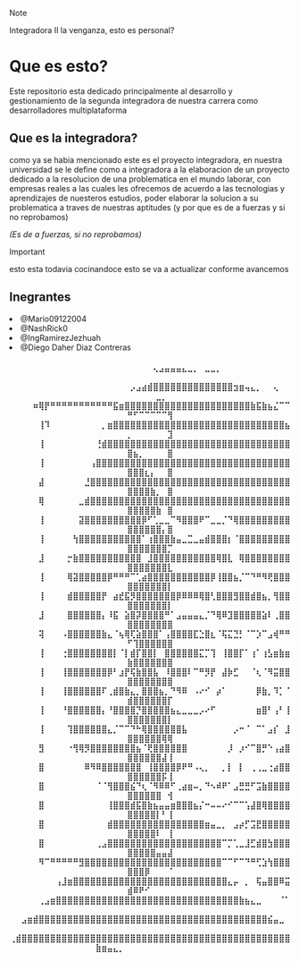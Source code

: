 >[!NOTE]
>Integradora II la venganza, esto es personal?
<h1>Que es esto?</h1>
<p>Este repositorio esta dedicado principalmente al desarrollo y gestionamiento de la segunda integradora de nuestra carrera como desarrolladores multiplataforma</p>

<h2>Que es la integradora?</h2>
<p> como ya se habia mencionado este es el proyecto integradora, en nuestra universidad se le define como a integradora a la elaboracion de un proyecto dedicado a la resolucion de una problematica en el mundo laborar, con empresas reales a las cuales les ofrecemos de acuerdo a las tecnologias y aprendizajes de nuesteros estudios, poder elaborar la solucion a su problematica a traves de nuestras aptitudes (y por que es de a fuerzas y si no reprobamos)</p>

_(Es de a fuerzas, si no reprobamos)_
> [!IMPORTANT]
>esto esta todavia cocinandoce
>esto se va a actualizar conforme avancemos
<h2>Inegrantes</h3>
<li>@Mario09122004
<li>@NashRick0
<li>@IngRamirezJezhuah
<li>@Diego Daher Diaz Contreras

<div>
    <div align="center">
        <summary>
            <h4>
            ⠀⠀⠀⠀⠀⠀⠀⠀⠀⠀⠀⠀⠀⠀⠀⠀⠀⠀⠀⠀⠀⠀⠀⠀⠀⢄⣠⣤⣤⣤⣄⣀⡀⠀⣀⣀⡀⠀⠀⠀⠀⠀⠀⠀⠀⠀⠀⠀⠀⠀⠀⠀⠀⠀⠀⠀⠀
⠀⠀⠀⠀⠀⠀⠀⠀⠀⠀⠀⠀⠀⠀⠀⠀⠀⠀⠀⠀⠀⡠⣠⣴⣾⣿⣿⣿⣿⣿⣿⣿⣿⣿⣿⣿⣿⣿⣿⣲⣶⢤⣄⡀⠀⠀⢄⠀⠀⠀⠀⠀⠀⠀⣀⡀⠀
⠀⠀⠀⠀⠶⢿⡟⠛⠛⠛⠛⠛⠛⠛⠛⠛⠛⠛⣯⣶⣿⣿⣿⣿⣿⣿⣿⣿⣿⣿⣿⣿⣿⣿⣿⣿⣿⣿⣿⣿⣿⣿⣷⣯⣷⣦⣌⠉⠉⠛⠋⠉⠉⠉⠉⠉⢻
⠀⠀⠀⠀⠀⢸⠹⠀⠀⠀⠀⠀⠀⠀⠀⠀⡀⣶⣿⣿⣿⣿⣿⣿⣿⣿⣿⣿⣿⣿⣿⣿⣿⣿⣿⣿⣿⣿⣿⣿⣿⣿⣿⣿⣿⣿⣿⣿⣦⡀⠀⠀⠀⠀⠀⠀⣹
⠀⠀⠀⠀⠀⢸⠀⠀⠀⠀⠀⠀⠀⠀⠀⢘⣾⣿⣿⣿⣿⣿⣿⣿⣿⣿⣿⣿⣿⣿⣿⣿⣿⣿⣿⣿⣿⣿⣿⣿⣿⣿⣿⣿⣿⣿⣿⣿⣿⣿⣦⡀⠀⠀⠀⠀⣿
⠀⠀⠀⠀⠀⢸⠀⠀⠀⠀⠀⠀⠀⠀⢠⣿⣿⣿⣿⣿⣿⣿⣿⣿⣿⣿⣿⣿⣿⣿⣿⣿⣿⣿⣿⣿⣿⣿⣿⣿⣿⣿⣿⣿⣿⣿⣿⣿⣿⣿⣿⣿⣆⡄⠀⠀⣿
⠀⠀⠀⠀⠀⣼⠀⠀⠀⠀⠀⠀⠀⣘⣿⣿⣿⣿⣿⣿⣿⣿⣿⣿⣿⣿⣿⣿⣿⣿⣿⣿⣿⣿⣿⣿⣿⣿⣿⣿⣿⣿⣿⣿⣿⣿⣿⣿⣿⣿⣿⣿⣿⣷⡀⠀⣿
⠀⠀⠀⠀⠀⢿⠀⠀⠀⠀⠀⠀⣀⣾⣿⣿⣿⣿⣿⣿⣿⣿⣿⣿⣿⣿⣿⣿⣿⣿⣿⣿⣿⣿⣿⣿⣿⣿⣿⣿⣿⣿⣿⣿⣿⣿⣿⣿⣿⣿⣿⣿⣿⣿⣷⠀⣿
⠀⠀⠀⠀⠀⢸⠀⠀⠀⠀⠀⠀⣽⣿⣿⣿⣿⣿⣿⣿⣿⣿⣿⡿⠋⢁⣀⣀⠉⠻⣿⣿⣿⠟⠉⣀⣀⡈⠙⢿⣿⣿⣿⣿⣿⣿⣿⣿⣿⣿⣿⣿⣿⣿⣿⡄⣿
⠀⠀⠀⠀⠀⢸⠀⠀⠀⠀⠀⢳⣿⣿⣿⣿⣿⣿⣿⣿⣿⣿⣿⠁⢰⣿⣿⣿⣷⣤⣀⣉⣀⣤⣾⣿⣿⣿⡆⠈⣿⣿⣿⣿⣿⣿⣿⣿⣿⣿⣿⣿⣿⣿⣿⣿⡉
⠀⠀⠀⠀⠀⣸⠀⠀⠀⠀⡒⣷⣿⣿⣿⣿⣿⣿⣿⣿⣿⣿⣿⠀⣸⣿⣿⣿⣿⣿⣿⣿⣿⣿⣿⣿⢿⣿⣇⠀⢿⣿⣿⣿⣿⣿⣿⣿⣿⣿⣿⣿⣿⣿⣿⣿⣇
⠀⠀⠀⠀⠀⢸⠀⠀⠀⠀⢿⣽⣿⣿⣿⣿⣿⡿⠛⠛⠛⠉⢁⣴⣿⣿⣿⣿⣿⣿⣿⣿⣿⣿⣿⡿⢸⣿⣿⣦⡈⠉⠙⠛⠻⢟⣿⣿⣿⣿⣿⣿⣿⣿⣿⣿⡇
⠀⠀⠀⠀⠀⢸⠀⠀⠀⠀⣾⣿⣿⣿⣿⣿⡟⠀⣴⣞⣯⡻⣿⣿⣿⣿⣿⣿⣿⡿⠿⠿⠿⢿⣿⢃⣿⣿⣿⣻⣿⣿⣾⣿⣦⡀⢻⣿⣿⣿⣿⣿⣿⣿⣿⣿⡇
⠀⠀⠀⠀⠀⣸⠀⠀⠀⠀⣿⣿⣿⣿⣿⣿⡄⠸⣯⠀⣵⣿⡽⣿⣿⣿⣿⠛⠁⣠⣤⣤⣤⣄⡈⠙⢿⠿⣹⣿⣿⣿⣿⣿⣵⠇⢀⣿⣿⣿⣿⣿⣿⣿⣿⣿⣿
⠀⠀⠀⠀⠀⢽⠀⠀⠀⠠⣿⣿⣿⣿⣿⣿⣷⣄⠈⢦⢿⢏⣵⣿⣿⣿⠁⢠⣿⣿⣿⣿⣏⣑⣿⣆⠈⢯⣍⣙⡃⠈⠉⡱⠉⣠⢾⠛⠛⠋⢹⣿⣿⣿⣿⣿⣿
⠀⠀⠀⠀⠀⢸⠀⠀⠀⢐⣿⣿⣿⣿⣿⣿⣿⣿⡇⠈⡇⣾⡏⣿⣿⡇⠀⣿⣿⣿⣿⣿⣿⣍⡉⢹⠀⢸⣿⣿⡏⠁⢰⠁⢰⣣⣶⣷⣶⣷⣿⣿⣿⣿⣿⣿⣿
⠀⠀⠀⠀⠀⢸⠀⠀⠀⢸⣿⣿⣿⣿⣿⣿⣿⡿⠃⣰⡟⢯⣷⣿⣿⣧⠀⠸⣿⣿⣿⠇⠉⠛⡻⡟⠀⣼⡷⣋⠀⠀⠈⢆⠈⠻⣭⣿⣿⣿⣿⣿⣿⣿⣿⣿⣿
⠀⠀⠀⠀⠀⢸⠀⠀⠀⢸⣿⣿⣿⣿⣿⣿⠏⢀⣾⣿⣷⣄⡀⣿⣿⣿⣦⡀⠙⠻⠿⠀⠠⠔⠊⠀⡴⠁⠀⠀⠀⠀⠀⡿⣷⡀⠹⡁⠈⣾⣿⣿⣿⣿⣿⣿⡏
⠀⠀⠀⠀⠀⢸⠀⠀⠀⠘⣿⣿⣿⣿⣿⣿⡄⠘⣿⣿⣿⣿⡙⣿⣿⣿⣿⣿⣦⣄⣀⣀⣀⡠⠔⠋⠀⠀⠀⠀⠀⠀⠀⣶⣿⠃⢠⠃⢸⣿⣿⣿⣿⣿⣿⣿⡇
⠀⠀⠀⠀⠀⢸⠀⠀⠀⠀⢹⣿⣿⣿⣿⣿⣿⣄⡈⠉⠉⠙⠓⢿⣿⣿⣿⣿⣿⣿⣧⠀⠀⠀⠀⠀⠀⠀⠀⡠⠒⠈⠀⠉⠁⣠⡎⠀⣸⣿⣿⣿⣿⣿⣿⢿⢿
⠀⠀⠀⠀⠀⣻⠀⠀⠀⠀⠐⢻⢿⡻⣿⣿⣿⣿⣿⣿⣿⣿⣦⠈⢟⣿⣿⣿⣿⣿⣿⠀⠀⠀⠀⠀⠀⠀⡸⠀⡰⠊⠉⣿⡛⠑⢠⣴⣿⣿⣿⣿⣿⣿⣿⣼⢸
⠀⠀⠀⠀⠀⣿⠀⠀⠀⠀⠀⠀⠀⠿⠻⠿⣿⣿⣿⣿⣿⣿⣿⠀⢸⣿⣿⣿⣿⡿⠟⠛⠠⢄⡀⠀⠀⡀⡇⠀⡇⠀⢀⢀⣀⢐⣴⣿⣿⣿⣿⣿⣿⣿⣿⡯⢸
⠀⠀⠀⠀⠀⣿⠀⠀⠀⠀⠀⠀⠀⠀⠀⠈⠈⢻⣿⣿⣿⣮⠙⢆⠈⠻⠿⠿⠋⢀⣴⣶⠤⡀⠙⠢⠾⠟⠁⣠⣛⣛⠋⣩⣷⣿⣿⣿⣿⣿⣿⣿⣿⣿⣿⠀⢺
⠀⠀⠀⠀⠀⣿⠀⠀⠀⠀⠀⠀⠀⠀⠀⠀⠀⢸⣿⣿⣿⣾⣯⣿⣷⣦⣤⣤⣶⣿⣿⣿⣦⡌⠒⠤⠤⠔⠊⠉⠉⢡⣼⣿⢿⣿⣿⣿⣿⣿⣿⣿⣿⣿⡇⠃⢸
⠀⠀⠀⠀⠀⣿⠀⠀⠀⠀⠀⠀⠀⠀⠀⠀⠀⣾⣿⣿⣿⣿⣿⣿⣿⣿⣿⣿⣿⣿⣿⣿⣿⣿⣶⣤⣀⡀⠀⣠⡴⡋⣩⣟⣿⣿⣿⣿⣿⣿⣿⣿⣿⣿⠇⠀⢸
⠀⠀⠀⠀⠀⣿⠀⠀⠀⠀⠀⠀⠀⠀⠀⢀⣠⣿⣿⣿⣿⣿⣿⣿⣿⣿⣿⣿⣿⣿⣿⣿⣿⣿⣿⣿⣿⠉⡉⢁⣀⣸⣋⣾⣿⣳⣿⣿⣿⣿⣿⣿⣿⣿⣤⣤⣼
⠀⠀⠀⠀⠀⠻⠉⠛⠛⠛⠛⠛⣻⣿⣿⣿⣿⣿⣿⣿⣿⣿⣿⣿⣿⣿⣿⣿⣿⣿⣿⣿⣿⣿⣿⣿⣿⠉⠉⠋⠉⠙⠛⢋⣱⢳⣿⣿⣿⣿⣿⣿⡿⠀⠀⠀⠈
⠀⠀⠀⠀⠀⠀⠀⠀⢠⣸⣶⣿⣿⣿⣿⣿⣿⣿⣿⣿⣿⣿⣿⣿⣿⣿⣿⣿⣿⣿⣿⣿⣿⣿⣿⣿⣿⣿⣄⡤⠀⡀⠀⢯⣤⣿⣿⠿⣭⣾⠿⠟⠊⠀⠀⠀⠀
⠀⠀⠀⠀⠀⢀⣠⣶⣿⣿⣿⣿⣿⣿⣿⣿⣿⣿⣿⣿⣿⣿⣿⣿⣿⣿⣿⣿⣿⣿⣿⣿⣿⣿⣿⣿⣿⣿⣿⣿⣷⣦⣄⣀⠀⠀⠀⠈⠁⠀⠀⠀⠀⠀⠀⠀⠀
⠀⠀⣠⣶⣾⣿⣿⣿⣿⣿⣿⣿⣿⣿⣿⣿⣿⣿⣿⣿⣿⣿⣿⣿⣿⣿⣿⣿⣿⣿⣿⣿⣿⣿⣿⣿⣿⣿⣿⣿⣿⣿⣿⣿⣿⣮⣤⣀⠀⠀⠀⠀⠀⠀⠀⠀⠀
⢀⣾⣿⣿⣿⣿⣿⣿⣿⣿⣿⣿⣿⣿⣿⣿⣿⣿⣿⣿⣿⣿⣿⣿⣿⣿⣿⣿⣿⣿⣿⣿⣿⣿⣿⣿⣿⣿⣿⣿⣿⣿⣿⣿⣿⣿⣿⣿⣿⣷⣶⣤⣄⡀⠀⠀⠀⠀⠀⠀⠀⠀⠀⠀⠀⠀⠀⠀
            </h4>
        </summary>
    </div>
</div>